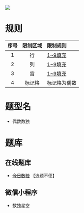 ![](https://cn.sudoku.today/pic/02/even40/38088_105616.png)

# 规则

| 序号  | 限制区域 | 限制规则    |
|:---:|:----:|:--------|
|  1  |  行   | [1~9填充] |
|  2  |  列   | [1~9填充] |
|  3  |  宫   | [1~9填充] |
|  4  | 标记格  | 标记格为偶数  |

# 题型名

- 偶数数独

# 题库

## 在线题库

- ~~[今日数独]~~ 【选题不便】

## 微信小程序

- 数独星空

[1~9填充]: ../../../../rules.md#1~9填充

[今日数独]: https://cn.sudoku.today/g-even-sudoku/